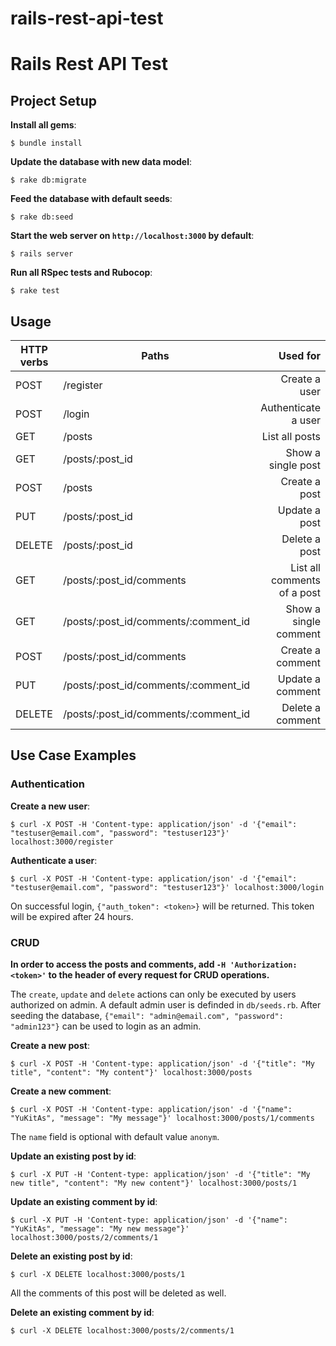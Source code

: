 # rails-rest-api-test

# Rails Rest API Test

## Project Setup

**Install all gems**:

```console
$ bundle install
```

**Update the database with new data model**:

```console
$ rake db:migrate
```

**Feed the database with default seeds**:

```console
$ rake db:seed
```

**Start the web server on `http://localhost:3000` by default**:

```console
$ rails server
```

**Run all RSpec tests and Rubocop**:

```console
$ rake test
```

## Usage

| HTTP verbs | Paths  | Used for |
| ---------- | ------ | --------:|
| POST | /register| Create a user|
| POST | /login   | Authenticate a user |
| GET | /posts    | List all posts|
| GET | /posts/:post_id | Show a single post |
| POST | /posts | Create a post |
| PUT | /posts/:post_id | Update a post |
| DELETE | /posts/:post_id | Delete a post |
| GET | /posts/:post_id/comments | List all comments of a post |
| GET | /posts/:post_id/comments/:comment_id | Show a single comment |
| POST | /posts/:post_id/comments | Create a comment |
| PUT | /posts/:post_id/comments/:comment_id | Update a comment |
| DELETE | /posts/:post_id/comments/:comment_id | Delete a comment |

## Use Case Examples

### Authentication

**Create a new user**:

```console
$ curl -X POST -H 'Content-type: application/json' -d '{"email": "testuser@email.com", "password": "testuser123"}' localhost:3000/register
```

**Authenticate a user**:

```console
$ curl -X POST -H 'Content-type: application/json' -d '{"email": "testuser@email.com", "password": "testuser123"}' localhost:3000/login
```

On successful login, `{"auth_token": <token>}` will be returned. This token will be expired after 24 hours.

### CRUD

**In order to access the posts and comments, add `-H 'Authorization: <token>'` to the header of every request for CRUD operations.**

The `create`, `update` and `delete` actions can only be executed by users authorized on admin. A default admin user is definded in `db/seeds.rb`. After seeding the database, `{"email": "admin@email.com", "password": "admin123"}` can be used to login as an admin.

**Create a new post**:

```console
$ curl -X POST -H 'Content-type: application/json' -d '{"title": "My title", "content": "My content"}' localhost:3000/posts
```

**Create a new comment**:

```console
$ curl -X POST -H 'Content-type: application/json' -d '{"name": "YuKitAs", "message": "My message"}' localhost:3000/posts/1/comments
```

The `name` field is optional with default value `anonym`.

**Update an existing post by id**:

```console
$ curl -X PUT -H 'Content-type: application/json' -d '{"title": "My new title", "content": "My new content"}' localhost:3000/posts/1
```

**Update an existing comment by id**:

```console
$ curl -X PUT -H 'Content-type: application/json' -d '{"name": "YuKitAs", "message": "My new message"}' localhost:3000/posts/2/comments/1
```

**Delete an existing post by id**:

```console
$ curl -X DELETE localhost:3000/posts/1
```

All the comments of this post will be deleted as well.

**Delete an existing comment by id**:

```console
$ curl -X DELETE localhost:3000/posts/2/comments/1
```